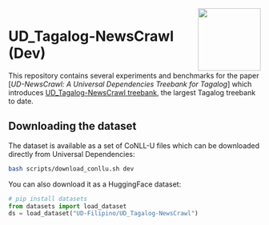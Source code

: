 <img src="https://cdn-avatars.huggingface.co/v1/production/uploads/634e20a0c1ce28f1de920cc4/k7SJny1M3lDa5CH_T1bp3.png" width="125" height="125" align="right" />

# UD_Tagalog-NewsCrawl (Dev)

This repository contains several experiments and benchmarks for the paper [*UD-NewsCrawl: A Universal Dependencies Treebank for Tagalog*] which introduces [UD_Tagalog-NewsCrawl treebank](https://huggingface.co/datasets/UD-Filipino/UD_Tagalog-NewsCrawl), the largest Tagalog treebank to date.

## Downloading the dataset

The dataset is available as a set of CoNLL-U files which can be downloaded directly from Universal Dependencies:

```sh
bash scripts/download_conllu.sh dev
```

You can also download it as a HuggingFace dataset:

```python
# pip install datasets
from datasets import load_dataset
ds = load_dataset("UD-Filipino/UD_Tagalog-NewsCrawl")
```
